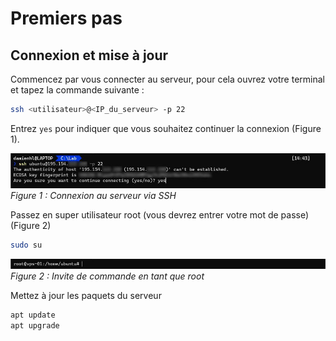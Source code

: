 # Premiers pas

## Connexion et mise à jour

Commencez par vous connecter au serveur, pour cela ouvrez votre terminal et tapez la commande suivante :
``` bash
ssh <utilisateur>@<IP_du_serveur> -p 22
```
Entrez `yes` pour indiquer que vous souhaitez continuer la connexion (Figure 1).

![Connexion au serveur via SSH](./connect.jpg)
*Figure 1 : Connexion au serveur via SSH*

Passez en super utilisateur root (vous devrez entrer votre mot de passe) (Figure 2)
``` bash
sudo su
```

![Invite de commande en tant que root](./root.jpg)
*Figure 2 : Invite de commande en tant que root*

Mettez à jour les paquets du serveur
``` bash
apt update
apt upgrade
```
